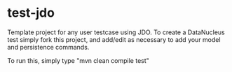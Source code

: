 test-jdo
========

Template project for any user testcase using JDO.
To create a DataNucleus test simply fork this project, and add/edit as 
necessary to add your model and persistence commands.

To run this, simply type "mvn clean compile test"
